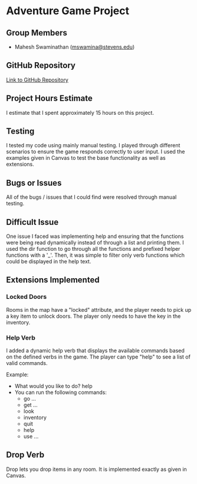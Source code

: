 # Adventure Game Project

## Group Members
- Mahesh Swaminathan (mswamina@stevens.edu)

## GitHub Repository
[Link to GitHub Repository](https://github.com/maheshs85/Adventure)

## Project Hours Estimate
I estimate that I spent approximately 15 hours on this project.

## Testing
I tested my code using mainly manual testing. I played through different scenarios to ensure the game responds correctly to user input. I used the examples given in Canvas to test the base functionality as well as extensions.

## Bugs or Issues
All of the bugs / issues that I could find were resolved through manual testing.

## Difficult Issue
One issue I faced was implementing help and ensuring that the functions were being read dynamically instead of through a list and printing them. I used the dir function to go through all the functions and prefixed helper functions with a '_'. Then, it was simple to filter only verb functions which could be displayed in the help text.

## Extensions Implemented

### Locked Doors
Rooms in the map have a "locked" attribute, and the player needs to pick up a key item to unlock doors. The player only needs to have the key in the inventory.

### Help Verb
I added a dynamic help verb that displays the available commands based on the defined verbs in the game. The player can type "help" to see a list of valid commands.

Example:
- What would you like to do? help
- You can run the following commands:
  - go ...
  - get ...
  - look
  - inventory
  - quit
  - help
  - use ...

## Drop Verb
Drop lets you drop items in any room. It is implemented exactly as given in Canvas.
